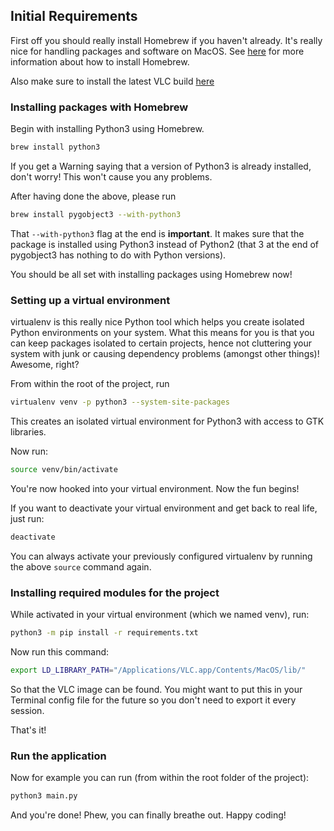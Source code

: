 ## Initial Requirements

First off you should really install Homebrew if you haven't already. It's really nice for handling packages and software on MacOS. See [here](https://brew.sh/index_se.html) for more information about how to install Homebrew.

Also make sure to install the latest VLC build [here](https://nightlies.videolan.org/build/macosx-intel/vlc-3.0.0-20170515-0445/)

### Installing packages with Homebrew

Begin with installing Python3 using Homebrew.

```bash
brew install python3
```

If you get a Warning saying that a version of Python3 is already installed, don't worry! This won't cause you any problems.

After having done the above, please run

```bash
brew install pygobject3 --with-python3
```

That `--with-python3` flag at the end is **important**. It makes sure that the package is installed using Python3 instead of Python2 (that 3 at the end of pygobject3 has nothing to do with Python versions).

You should be all set with installing packages using Homebrew now!

### Setting up a virtual environment

virtualenv is this really nice Python tool which helps you create isolated Python environments on your system. What this means for you is that you can keep packages isolated to certain projects, hence not cluttering your system with junk or causing dependency problems (amongst other things)! Awesome, right?

From within the root of the project, run

```bash
virtualenv venv -p python3 --system-site-packages
```

This creates an isolated virtual environment for Python3 with access to GTK libraries.

Now run:

```bash
source venv/bin/activate
```

You're now hooked into your virtual environment. Now the fun begins!

If you want to deactivate your virtual environment and get back to real life, just run:

```bash
deactivate
```

You can always activate your previously configured virtualenv by running the above `source` command again.

### Installing required modules for the project
While activated in your virtual environment (which we named venv), run:

```bash
python3 -m pip install -r requirements.txt
```

Now run this command:

```bash
export LD_LIBRARY_PATH="/Applications/VLC.app/Contents/MacOS/lib/"
```

So that the VLC image can be found. You might want to put this in your Terminal config file for the future so you don't need to export it every session.

That's it!

### Run the application
Now for example you can run (from within the root folder of the project):

```bash
python3 main.py
```

And you're done! Phew, you can finally breathe out. Happy coding!

